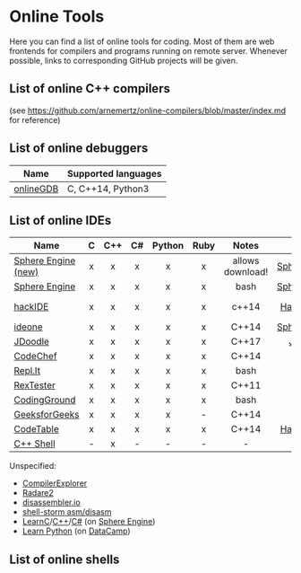 # Online Tools

Here you can find a list of online tools for coding. Most of them are web frontends for compilers and programs running on remote server. Whenever possible, links to corresponding GitHub projects will be given. 

## List of online C++ compilers
(see https://github.com/arnemertz/online-compilers/blob/master/index.md for reference)

## List of online debuggers
| Name | Supported languages |
|------|---------------------|
| [onlineGDB](https://www.onlinegdb.com)| C, C++14, Python3 |

## List of online IDEs

| Name | C | C++ | C# | Python | Ruby | Notes | API | Terminal | GitHub |
|------|:-:|:---:|:--:|:------:|:----:|:-----:|:---:|:--------:|:------:|
| [Sphere Engine (new)](https://ide.sphere-engine.com)|x|x|x|x|x|allows download!|[SphereEngine](https://developer.sphere-engine.com/api/compilers)|x|-|
| [Sphere Engine](https://sphere-engine.com/demo/1-online-compiler)|x|x|x|x|x|bash|[SphereEngine](https://developer.sphere-engine.com/api/compilers)|-|-|
| [hackIDE](http://hackide.herokuapp.com)|x|x|x|x|x|c++14|[HackerEarth](https://www.hackerearth.com/docs/api/developers/code/v3/)|-|[src](https://github.com/sahildua2305/hackIDE) / [zip](https://github.com/sahildua2305/hackIDE/archive/master.zip) |
| [ideone](https://ideone.com)|x|x|x|x|x|C++14|[SphereEngine](https://developer.sphere-engine.com/api/compilers)|-|-|
| [JDoodle](https://www.jdoodle.com)|x|x|x|x|x|C++17|[JDoodle](https://www.jdoodle.com/compiler-api)|-|-|
| [CodeChef](https://www.codechef.com/ide)|x|x|x|x|x|C++14|-|-|-|
| [Repl.It](https://repl.it)|x|x|x|x|x|bash|-|x|-|
| [RexTester](http://rextester.com)|x|x|x|x|x|C++11|POST|-|-|
| [CodingGround](https://www.tutorialspoint.com/codingground.htm)|x|x|x|x|x|bash|-|-|-|
| [GeeksforGeeks](https://ide.geeksforgeeks.org)|x|x|x|x|-|C++14|-|-|-|
| [CodeTable](https://code.hackerearth.com)|x|x|x|x|x|C++14|[HackerEarth](https://www.hackerearth.com/docs/api/developers/code/v3/)|-|-|
| [C++ Shell](http://cpp.sh)|-|x|-|-|-|-|-|-|-|

Unspecified:

* [CompilerExplorer](https://godbolt.org)
* [Radare2](http://cloud.radare.org/enyo)
* [disassembler.io](http://disassembler.io)
* [shell-storm asm/disasm](http://shell-storm.org/online/Online-Assembler-and-Disassembler/)
* [LearnC](https://www.learn-c.org)/[C++](https://www.learn-cpp.org)/[C#](https://www.learncs.org) (on [Sphere Engine](https://sphere-engine.com))
* [Learn Python](https://www.learnpython.org) (on [DataCamp](https://www.datacamp.com))

## List of online shells


